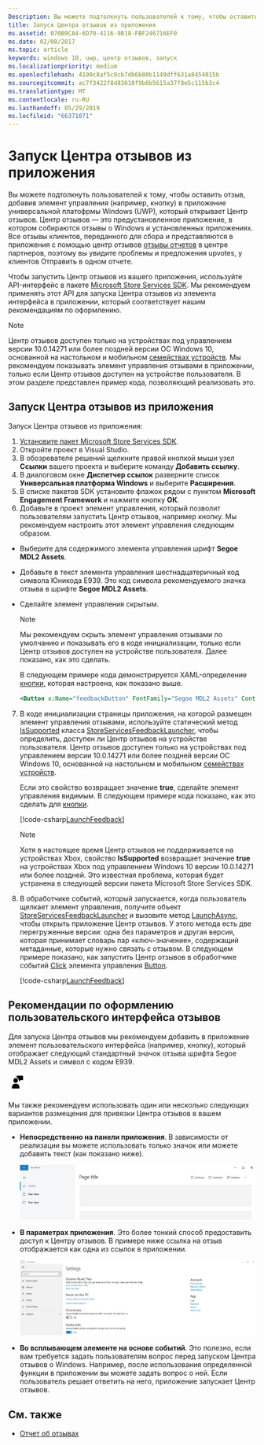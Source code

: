 ```yaml
---
Description: Вы можете подтолкнуть пользователей к тому, чтобы оставить отзыв, запустив Центр отзывов из вашего приложения.
title: Запуск Центра отзывов из приложения
ms.assetid: 070B9CA4-6D70-4116-9B18-FBF246716EF0
ms.date: 02/08/2017
ms.topic: article
keywords: windows 10, uwp, центр отзывов, запуск
ms.localizationpriority: medium
ms.openlocfilehash: 4190c8af5c8cb7db6b80b1149dff631a8454015b
ms.sourcegitcommit: ac7f3422f8d83618f9b6b5615a37f8e5c115b3c4
ms.translationtype: MT
ms.contentlocale: ru-RU
ms.lasthandoff: 05/29/2019
ms.locfileid: "66371071"
---
```

# <a name="launch-feedback-hub-from-your-app"></a>Запуск Центра отзывов из приложения

Вы можете подтолкнуть пользователей к тому, чтобы оставить отзыв, добавив элемент управления (например, кнопку) в приложение универсальной платофрмы Windows (UWP), который открывает Центр отзывов. Центр отзывов — это предустановленное приложение, в котором собираются отзывы о Windows и установленных приложениях. Все отзывы клиентов, переданного для сбора и представляются в приложения с помощью центр отзывов [отзывы отчетов](../publish/feedback-report.md) в центре партнеров, поэтому вы увидите проблемы и предложения upvotes, у клиентов Отправить в одном отчете.

Чтобы запустить Центр отзывов из вашего приложения, используйте API-интерфейс в пакете [Microsoft Store Services SDK](https://aka.ms/store-em-sdk). Мы рекомендуем применять этот API для запуска Центра отзывов из элемента интерфейса в приложении, который соответствует нашим рекомендациям по оформлению.

> [!NOTE]
> Центр отзывов доступен только на устройствах под управлением версии 10.0.14271 или более поздней версии ОС Windows 10, основанной на настольном и мобильном [семействах устройств](https://docs.microsoft.com/windows/uwp/get-started/universal-application-platform-guide). Мы рекомендуем показывать элемент управления отзывами в приложении, только если Центр отзывов доступен на устройстве пользователя. В этом разделе представлен пример кода, позволяющий реализовать это.

## <a name="how-to-launch-feedback-hub-from-your-app"></a>Запуск Центра отзывов из приложения

Запуск Центра отзывов из приложения:

1. [Установите пакет Microsoft Store Services SDK](microsoft-store-services-sdk.md#install-the-sdk).
2. Откройте проект в Visual Studio.
3. В обозревателе решений щелкните правой кнопкой мыши узел **Ссылки** вашего проекта и выберите команду **Добавить ссылку**.
4. В диалоговом окне **Диспетчер ссылок** разверните список **Универсальная платформа Windows** и выберите **Расширения**.
5. В списке пакетов SDK установите флажок рядом с пунктом **Microsoft Engagement Framework** и нажмите кнопку **ОК**.
6. Добавьте в проект элемент управления, который позволит пользователям запустить Центр отзывов, например кнопку. Мы рекомендуем настроить этот элемент управления следующим образом.
  * Выберите для содержимого элемента управления шрифт **Segoe MDL2 Assets**.
  * Добавьте в текст элемента управления шестнадцатеричный код символа Юникода E939. Это код символа рекомендуемого значка отзыва в шрифте **Segoe MDL2 Assets**.
  * Сделайте элемент управления скрытым.
    > [!NOTE]
    > Мы рекомендуем скрыть элемент управления отзывами по умолчанию и показывать его в коде инициализации, только если Центр отзывов доступен на устройстве пользователя. Далее показано, как это сделать.

    В следующем примере кода демонстрируется XAML-определение [кнопки](https://docs.microsoft.com/uwp/api/Windows.UI.Xaml.Controls.Button), которая настроена, как показано выше.

    ```XML
    <Button x:Name="feedbackButton" FontFamily="Segoe MDL2 Assets" Content="&#xE939;" HorizontalAlignment="Left" Margin="138,352,0,0" VerticalAlignment="Top" Visibility="Collapsed"  Click="feedbackButton_Click"/>
    ```

7. В коде инициализации страницы приложения, на которой размещен элемент управления отзывами, используйте статический метод [IsSupported](https://docs.microsoft.com/uwp/api/microsoft.services.store.engagement.storeservicesfeedbacklauncher.issupported) класса [StoreServicesFeedbackLauncher](https://docs.microsoft.com/uwp/api/microsoft.services.store.engagement.storeservicesfeedbacklauncher), чтобы определить, доступен ли Центр отзывов на устройстве пользователя. Центр отзывов доступен только на устройствах под управлением версии 10.0.14271 или более поздней версии ОС Windows 10, основанной на настольном и мобильном [семействах устройств](https://docs.microsoft.com/windows/uwp/get-started/universal-application-platform-guide).

    Если это свойство возвращает значение **true**, сделайте элемент управления видимым. В следующем примере кода показано, как это сделать для [кнопки](https://docs.microsoft.com/uwp/api/windows.ui.xaml.controls.button).

    [!code-csharp[LaunchFeedback](./code/StoreSDKSamples/cs/FeedbackPage.xaml.cs#ToggleFeedbackVisibility)]
      > [!NOTE]
      > Хотя в настоящее время Центр отзывов не поддерживается на устройствах Xbox, свойство **IsSupported** возвращает значение **true** на устройствах Xbox под управлением Windows 10 версии 10.0.14271 или более поздней. Это известная проблема, которая будет устранена в следующей версии пакета Microsoft Store Services SDK.  

8. В обработчике событий, который запускается, когда пользователь щелкает элемент управления, получите объект [StoreServicesFeedbackLauncher](https://docs.microsoft.com/uwp/api/microsoft.services.store.engagement.storeservicesfeedbacklauncher) и вызовите метод [LaunchAsync](https://docs.microsoft.com/uwp/api/microsoft.services.store.engagement.storeservicesfeedbacklauncher.launchasync), чтобы открыть приложение Центр отзывов. У этого метода есть две перегруженные версии: одна без параметров и другая версия, которая принимает словарь пар «ключ-значение», содержащий метаданные, которые нужно связать с отзывом. В следующем примере показано, как запустить Центр отзывов в обработчике событий [Click](https://docs.microsoft.com/uwp/api/windows.ui.xaml.controls.primitives.buttonbase.click) элемента управления [Button](https://docs.microsoft.com/uwp/api/Windows.UI.Xaml.Controls.Button).

    [!code-csharp[LaunchFeedback](./code/StoreSDKSamples/cs/FeedbackPage.xaml.cs#FeedbackButtonClick)]

## <a name="design-recommendations-for-your-feedback-ui"></a>Рекомендации по оформлению пользовательского интерфейса отзывов

Для запуска Центра отзывов мы рекомендуем добавить в приложение элемент пользовательского интерфейса (например, кнопку), который отображает следующий стандартный значок отзыва шрифта Segoe MDL2 Assets и символ с кодом E939.

![Значок отзыва](images/feedback_icon.PNG)

Мы также рекомендуем использовать один или несколько следующих вариантов размещения для привязки Центра отзывов в вашем приложении.
* **Непосредственно на панели приложения**. В зависимости от реализации вы можете использовать только значок или можете добавить текст (как показано ниже).

  ![Значок отзыва](images/feedback_appbar_placement.png)

* **В параметрах приложения**. Это более тонкий способ предоставить доступ к Центру отзывов. В примере ниже ссылка на отзыв отображается как одна из ссылок в приложении.

  ![Значок отзыва](images/feedback_settings_placement.png)

* **Во всплывающем элементе на основе событий**. Это полезно, если вам требуется задать пользователям вопрос перед запуском Центра отзывов о Windows. Например, после использования определенной функции в приложении вы можете задать вопрос о ней. Если пользователь решает ответить на него, приложение запускает Центр отзывов.


## <a name="related-topics"></a>См. также

* [Отчет об отзывах](../publish/feedback-report.md)
